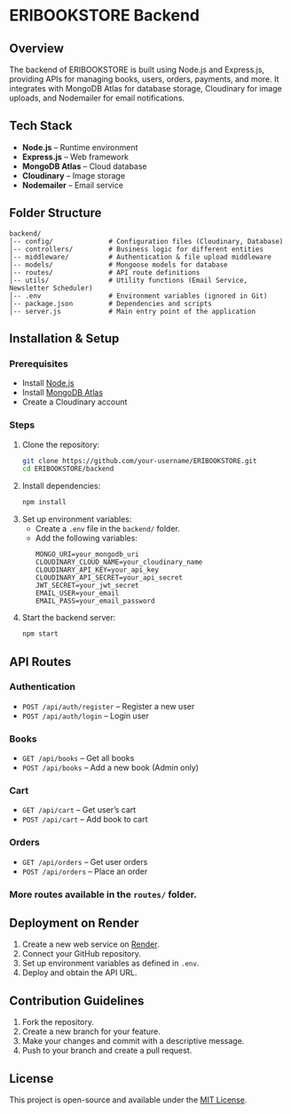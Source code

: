 # ERIBOOKSTORE Backend

## Overview
The backend of ERIBOOKSTORE is built using Node.js and Express.js, providing APIs for managing books, users, orders, payments, and more. It integrates with MongoDB Atlas for database storage, Cloudinary for image uploads, and Nodemailer for email notifications.

## Tech Stack
- **Node.js** – Runtime environment
- **Express.js** – Web framework
- **MongoDB Atlas** – Cloud database
- **Cloudinary** – Image storage
- **Nodemailer** – Email service

## Folder Structure
```
backend/
│-- config/              # Configuration files (Cloudinary, Database)
│-- controllers/         # Business logic for different entities
│-- middleware/          # Authentication & file upload middleware
│-- models/              # Mongoose models for database
│-- routes/              # API route definitions
│-- utils/               # Utility functions (Email Service, Newsletter Scheduler)
│-- .env                 # Environment variables (ignored in Git)
│-- package.json         # Dependencies and scripts
│-- server.js            # Main entry point of the application
```

## Installation & Setup
### Prerequisites
- Install [Node.js](https://nodejs.org/)
- Install [MongoDB Atlas](https://www.mongodb.com/atlas/database)
- Create a Cloudinary account

### Steps
1. Clone the repository:
   ```sh
   git clone https://github.com/your-username/ERIBOOKSTORE.git
   cd ERIBOOKSTORE/backend
   ```
2. Install dependencies:
   ```sh
   npm install
   ```
3. Set up environment variables:
   - Create a `.env` file in the `backend/` folder.
   - Add the following variables:
     ```env
     MONGO_URI=your_mongodb_uri
     CLOUDINARY_CLOUD_NAME=your_cloudinary_name
     CLOUDINARY_API_KEY=your_api_key
     CLOUDINARY_API_SECRET=your_api_secret
     JWT_SECRET=your_jwt_secret
     EMAIL_USER=your_email
     EMAIL_PASS=your_email_password
     ```
4. Start the backend server:
   ```sh
   npm start
   ```

## API Routes
### Authentication
- `POST /api/auth/register` – Register a new user
- `POST /api/auth/login` – Login user

### Books
- `GET /api/books` – Get all books
- `POST /api/books` – Add a new book (Admin only)

### Cart
- `GET /api/cart` – Get user’s cart
- `POST /api/cart` – Add book to cart

### Orders
- `GET /api/orders` – Get user orders
- `POST /api/orders` – Place an order

### More routes available in the `routes/` folder.

## Deployment on Render
1. Create a new web service on [Render](https://render.com/).
2. Connect your GitHub repository.
3. Set up environment variables as defined in `.env`.
4. Deploy and obtain the API URL.

## Contribution Guidelines
1. Fork the repository.
2. Create a new branch for your feature.
3. Make your changes and commit with a descriptive message.
4. Push to your branch and create a pull request.

## License
This project is open-source and available under the [MIT License](LICENSE).
